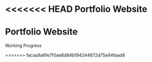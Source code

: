 <<<<<<< HEAD
Portfolio Website
=======
<h1>Portfolio Website</h1>
<p>Working Progress</p>
>>>>>>> facaa9a6fe7f0ae8d84b194244672d75e94faad8
